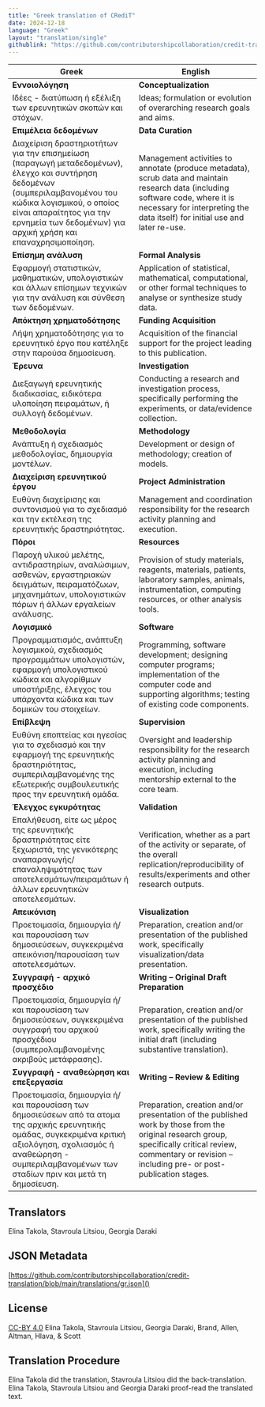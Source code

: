 ```yaml
---
title: "Greek translation of CRediT"
date: 2024-12-18
language: "Greek"
layout: "translation/single"
githublink: "https://github.com/contributorshipcollaboration/credit-translation/blob/main/translations/gr.json"
---
```


| Greek | English |
| --- | --- |
| **Εννοιολόγηση** | **Conceptualization** |
| Ιδέες - διατύπωση ή εξέλιξη των ερευνητικών σκοπών και στόχων. | Ideas; formulation or evolution of overarching research goals and aims. |
| **Επιμέλεια δεδομένων** | **Data Curation** |
| Διαχείριση δραστηριοτήτων για την επισημείωση (παραγωγή μεταδεδομένων), έλεγχο και συντήρηση δεδομένων (συμπεριλαμβανομένου του κώδικα λογισμικού, ο οποίος είναι απαραίτητος για την ερνημεία των δεδομένων) για αρχική χρήση και επαναχρησιμοποίηση. | Management activities to annotate (produce metadata), scrub data and maintain research data (including software code, where it is necessary for interpreting the data itself) for initial use and later re-use. |
| **Επίσημη ανάλυση** | **Formal Analysis** |
| Εφαρμογή στατιστικών, μαθηματικών, υπολογιστικών και άλλων επίσημων τεχνικών για την ανάλυση και σύνθεση των δεδομένων. | Application of statistical, mathematical, computational, or other formal techniques to analyse or synthesize study data. |
| **Απόκτηση χρηματοδότησης** | **Funding Acquisition** |
| Λήψη χρηματοδότησης για το ερευνητικό έργο που κατέληξε στην παρούσα δημοσίευση. | Acquisition of the financial support for the project leading to this publication. |
| **Έρευνα** | **Investigation** |
| Διεξαγωγή ερευνητικής διαδικασίας, ειδικότερα υλοποίηση πειραμάτων, ή συλλογή δεδομένων. | Conducting a research and investigation process, specifically performing the experiments, or data/evidence collection. |
| **Μεθοδολογία** | **Methodology** |
| Ανάπτυξη ή σχεδιασμός μεθοδολογίας, δημιουργία μοντέλων. | Development or design of methodology; creation of models. |
| **Διαχείριση ερευνητικού έργου** | **Project Administration** |
| Ευθύνη διαχείρισης και συντονισμού για το σχεδιασμό και την εκτέλεση της ερευνητικής δραστηριότητας. | Management and coordination responsibility for the research activity planning and execution. |
| **Πόροι** | **Resources** |
| Παροχή υλικού μελέτης, αντιδραστηρίων, αναλώσιμων, ασθενών, εργαστηριακών δειγμάτων, πειραματόζωων, μηχανημάτων, υπολογιστικών πόρων ή άλλων εργαλείων ανάλυσης. | Provision of study materials, reagents, materials, patients, laboratory samples, animals, instrumentation, computing resources, or other analysis tools. |
| **Λογισμικό** | **Software** |
| Προγραμματισμός, ανάπτυξη λογισμικού, σχεδιασμός προγραμμάτων υπολογιστών, εφαρμογή υπολογιστικού κώδικα και αλγορίθμων υποστήριξης, έλεγχος του υπάρχοντα κώδικα και των δομικών του στοιχείων. | Programming, software development; designing computer programs; implementation of the computer code and supporting algorithms; testing of existing code components. |
| **Επίβλεψη** | **Supervision** |
| Ευθύνη εποπτείας και ηγεσίας για το σχεδιασμό και την εφαρμογή της ερευνητικής δραστηριότητας, συμπεριλαμβανομένης της εξωτερικής συμβουλευτικής προς την ερευνητική ομάδα. | Oversight and leadership responsibility for the research activity planning and execution, including mentorship external to the core team. |
| **Έλεγχος εγκυρότητας** | **Validation** |
| Επαλήθευση, είτε ως μέρος της ερευνητικής δραστηριότητας είτε ξεχωριστά, της γενικότερης αναπαραγωγής/επαναληψιμότητας των αποτελεσμάτων/πειραμάτων ή άλλων ερευνητικών αποτελεσμάτων. | Verification, whether as a part of the activity or separate, of the overall replication/reproducibility of results/experiments and other research outputs. |
| **Απεικόνιση** | **Visualization** |
| Προετοιμασία, δημιουργία ή/και παρουσίαση των δημοσιεύσεων, συγκεκριμένα απεικόνιση/παρουσίαση των αποτελεσμάτων. | Preparation, creation and/or presentation of the published work, specifically visualization/data presentation. |
| **Συγγραφή - αρχικό προσχέδιο** | **Writing – Original Draft Preparation** |
| Προετοιμασία, δημιουργία ή/και παρουσίαση των δημοσιεύσεων, συγκεκριμένα συγγραφή του αρχικού προσχέδιου (συμπερολαμβανομένης ακριβούς μετάφρασης). | Preparation, creation and/or presentation of the published work, specifically writing the initial draft (including substantive translation). |
| **Συγγραφή - αναθεώρηση και επεξεργασία** | **Writing – Review & Editing** |
| Προετοιμασία, δημιουργία ή/και παρουσίαση των δημοσιεύσεων από τα ατομα της αρχικής ερευνητικής ομάδας, συγκεκριμένα κριτική αξιολόγηση, σχολιασμός ή αναθεώρηση - συμπεριλαμβανομένων των σταδίων πριν και μετά τη δημοσίευση. | Preparation, creation and/or presentation of the published work by those from the original research group, specifically critical review, commentary or revision – including pre- or post-publication stages. |

## Translators

Elina  Takola, Stavroula  Litsiou, Georgia  Daraki

## JSON Metadata

[https://github.com/contributorshipcollaboration/credit-translation/blob/main/translations/gr.json]()

## License

[CC-BY 4.0](https://creativecommons.org/licenses/by/4.0/) Elina  Takola, Stavroula  Litsiou, Georgia  Daraki, Brand, Allen, Altman, Hlava, & Scott

## Translation Procedure

Elina Takola did the translation, Stavroula Litsiou did the back-translation. Elina Takola, Stavroula Litsiou and Georgia Daraki proof-read the translated text.